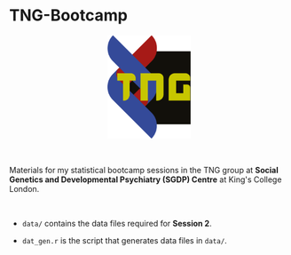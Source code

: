 # TNG-Bootcamp

<p align="center">
  <img src="./TNG_logo.png" width="150" class="center">
</p>

<br/>

Materials for my statistical bootcamp sessions in the TNG group at **Social Genetics and
Developmental Psychiatry (SGDP) Centre** at King's College London.

<br/>

* `data/` contains the data files required for **Session 2**.

* `dat_gen.r` is the script that generates data files in `data/`.

